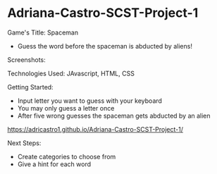 # Adriana-Castro-SCST-Project-1

Game's Title: Spaceman
- Guess the word before the spaceman is abducted by aliens!

Screenshots:


Technologies Used: JAvascript, HTML, CSS

Getting Started: 
- Input letter you want to guess with your keyboard
- You may only guess a letter once
- After five wrong guesses the spaceman gets abducted by an alien

https://adricastro1.github.io/Adriana-Castro-SCST-Project-1/

Next Steps:
- Create categories to choose from
- Give a hint for each word
